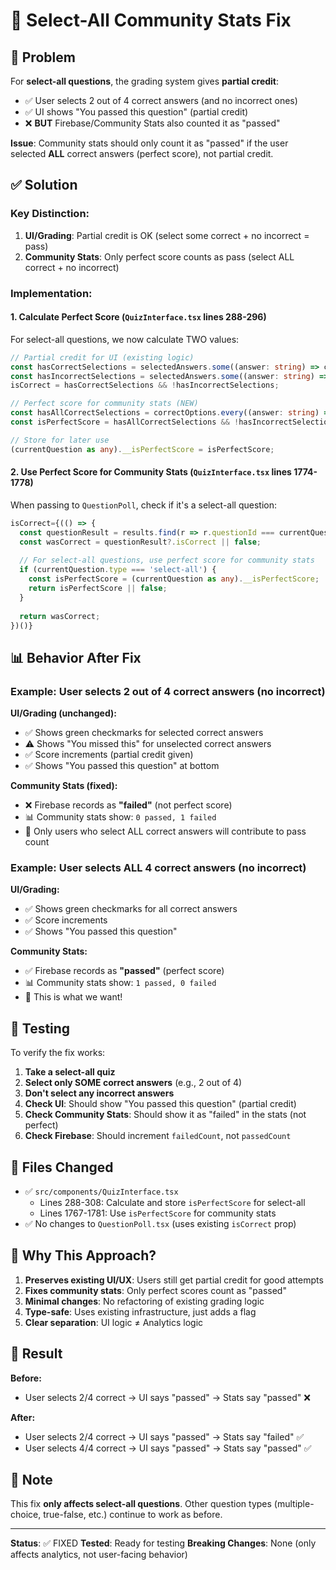 # 🔧 Select-All Community Stats Fix

## 🎯 Problem

For **select-all questions**, the grading system gives **partial credit**:
- ✅ User selects 2 out of 4 correct answers (and no incorrect ones)
- ✅ UI shows "You passed this question" (partial credit)
- ❌ **BUT** Firebase/Community Stats also counted it as "passed"

**Issue**: Community stats should only count it as "passed" if the user selected **ALL** correct answers (perfect score), not partial credit.

## ✅ Solution

### Key Distinction:
1. **UI/Grading**: Partial credit is OK (select some correct + no incorrect = pass)
2. **Community Stats**: Only perfect score counts as pass (select ALL correct + no incorrect)

### Implementation:

#### 1. **Calculate Perfect Score** (`QuizInterface.tsx` lines 288-296)

For select-all questions, we now calculate TWO values:

```typescript
// Partial credit for UI (existing logic)
const hasCorrectSelections = selectedAnswers.some((answer: string) => correctOptions.includes(answer));
const hasIncorrectSelections = selectedAnswers.some((answer: string) => !correctOptions.includes(answer));
isCorrect = hasCorrectSelections && !hasIncorrectSelections;

// Perfect score for community stats (NEW)
const hasAllCorrectSelections = correctOptions.every((answer: string) => selectedAnswers.includes(answer));
const isPerfectScore = hasAllCorrectSelections && !hasIncorrectSelections;

// Store for later use
(currentQuestion as any).__isPerfectScore = isPerfectScore;
```

#### 2. **Use Perfect Score for Community Stats** (`QuizInterface.tsx` lines 1774-1778)

When passing to `QuestionPoll`, check if it's a select-all question:

```typescript
isCorrect={(() => {
  const questionResult = results.find(r => r.questionId === currentQuestion.id);
  const wasCorrect = questionResult?.isCorrect || false;
  
  // For select-all questions, use perfect score for community stats
  if (currentQuestion.type === 'select-all') {
    const isPerfectScore = (currentQuestion as any).__isPerfectScore;
    return isPerfectScore || false;
  }
  
  return wasCorrect;
})()}
```

## 📊 Behavior After Fix

### Example: User selects 2 out of 4 correct answers (no incorrect)

**UI/Grading (unchanged):**
- ✅ Shows green checkmarks for selected correct answers
- ⚠️ Shows "You missed this" for unselected correct answers
- ✅ Score increments (partial credit given)
- ✅ Shows "You passed this question" at bottom

**Community Stats (fixed):**
- ❌ Firebase records as **"failed"** (not perfect score)
- 📊 Community stats show: `0 passed, 1 failed`
- 🎯 Only users who select ALL correct answers will contribute to pass count

### Example: User selects ALL 4 correct answers (no incorrect)

**UI/Grading:**
- ✅ Shows green checkmarks for all correct answers
- ✅ Score increments
- ✅ Shows "You passed this question"

**Community Stats:**
- ✅ Firebase records as **"passed"** (perfect score)
- 📊 Community stats show: `1 passed, 0 failed`
- 🎯 This is what we want!

## 🧪 Testing

To verify the fix works:

1. **Take a select-all quiz**
2. **Select only SOME correct answers** (e.g., 2 out of 4)
3. **Don't select any incorrect answers**
4. **Check UI**: Should show "You passed this question" (partial credit)
5. **Check Community Stats**: Should show it as "failed" in the stats (not perfect)
6. **Check Firebase**: Should increment `failedCount`, not `passedCount`

## 📁 Files Changed

- ✅ `src/components/QuizInterface.tsx`
  - Lines 288-308: Calculate and store `isPerfectScore` for select-all
  - Lines 1767-1781: Use `isPerfectScore` for community stats
- ✅ No changes to `QuestionPoll.tsx` (uses existing `isCorrect` prop)

## 🎯 Why This Approach?

1. **Preserves existing UI/UX**: Users still get partial credit for good attempts
2. **Fixes community stats**: Only perfect scores count as "passed"
3. **Minimal changes**: No refactoring of existing grading logic
4. **Type-safe**: Uses existing infrastructure, just adds a flag
5. **Clear separation**: UI logic ≠ Analytics logic

## 🚀 Result

**Before:**
- User selects 2/4 correct → UI says "passed" → Stats say "passed" ❌

**After:**
- User selects 2/4 correct → UI says "passed" → Stats say "failed" ✅
- User selects 4/4 correct → UI says "passed" → Stats say "passed" ✅

## 📌 Note

This fix **only affects select-all questions**. Other question types (multiple-choice, true-false, etc.) continue to work as before.

---

**Status**: ✅ FIXED
**Tested**: Ready for testing
**Breaking Changes**: None (only affects analytics, not user-facing behavior)



